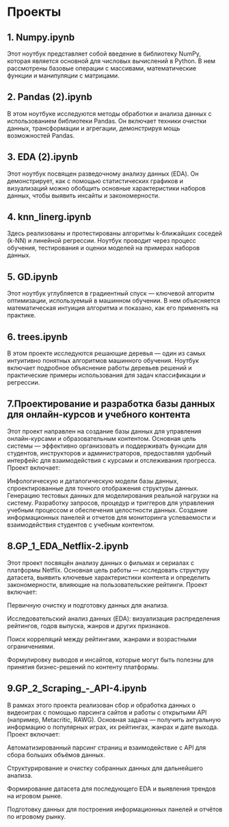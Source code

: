 # Проекты 


## 1. Numpy.ipynb
Этот ноутбук представляет собой введение в библиотеку NumPy, которая является основной для числовых вычислений в Python. В нем рассмотрены базовые операции с массивами, математические функции и манипуляции с матрицами.

## 2. Pandas (2).ipynb
В этом ноутбуке исследуются методы обработки и анализа данных с использованием библиотеки Pandas. Он включает техники очистки данных, трансформации и агрегации, демонстрируя мощь возможностей Pandas.

## 3. EDA (2).ipynb
Этот ноутбук посвящен разведочному анализу данных (EDA). Он демонстрирует, как с помощью статистических графиков и визуализаций можно обобщить основные характеристики наборов данных, чтобы выявить инсайты и закономерности.

## 4. knn_linerg.ipynb
Здесь реализованы и протестированы алгоритмы k-ближайших соседей (k-NN) и линейной регрессии. Ноутбук проводит через процесс обучения, тестирования и оценки моделей на примерах наборов данных.

## 5. GD.ipynb
Этот ноутбук углубляется в градиентный спуск — ключевой алгоритм оптимизации, используемый в машинном обучении. В нем объясняется математическая интуиция алгоритма и показано, как его применять на практике.

## 6. trees.ipynb
В этом проекте исследуются решающие деревья — один из самых интуитивно понятных алгоритмов машинного обучения. Ноутбук включает подробное объяснение работы деревьев решений и практические примеры использования для задач классификации и регрессии.

## 7.Проектирование и разработка базы данных для онлайн-курсов и учебного контента
Этот проект направлен на создание базы данных для управления онлайн-курсами и образовательным контентом. Основная цель системы — эффективно организовать и поддерживать функции для студентов, инструкторов и администраторов, предоставляя удобный интерфейс для взаимодействия с курсами и отслеживания прогресса. 
Проект включает:

Инфологическую и даталогическую модели базы данных, спроектированные для точного отображения структуры данных.
Генерацию тестовых данных для моделирования реальной нагрузки на систему.
Разработку запросов, процедур и триггеров для управления учебным процессом и обеспечения целостности данных.
Создание информационных панелей и отчетов для мониторинга успеваемости и взаимодействия студентов с учебным контентом.

## 8.GP_1_EDA_Netflix-2.ipynb
Этот проект посвящён анализу данных о фильмах и сериалах с платформы Netflix. Основная цель работы — исследовать структуру датасета, выявить ключевые характеристики контента и определить закономерности, влияющие на пользовательские рейтинги. Проект включает:

Первичную очистку и подготовку данных для анализа.

Исследовательский анализ данных (EDA): визуализация распределения рейтингов, годов выпуска, жанров и других признаков.

Поиск корреляций между рейтингами, жанрами и возрастными ограничениями.

Формулировку выводов и инсайтов, которые могут быть полезны для принятия бизнес-решений по контенту платформы.

## 9.GP_2_Scraping_-_API-4.ipynb
В рамках этого проекта реализован сбор и обработка данных о видеоиграх с помощью парсинга сайтов и работы с открытыми API (например, Metacritic, RAWG). Основная задача — получить актуальную информацию о популярных играх, их рейтингах, жанрах и дате выхода. Проект включает:

Автоматизированный парсинг страниц и взаимодействие с API для сбора больших объёмов данных.

Структурирование и очистку собранных данных для дальнейшего анализа.

Формирование датасета для последующего EDA и выявления трендов на игровом рынке.

Подготовку данных для построения информационных панелей и отчётов по игровому рынку.
